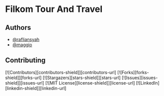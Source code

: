 
# Filkom Tour And Travel



## Authors

- [@rafliansyah](https://github.com/rafli5131)
- [@maggio](https://github.com/MaggioMIM)


## Contributing

[![Contributors][contributors-shield]][contributors-url]
[![Forks][forks-shield]][forks-url]
[![Stargazers][stars-shield]][stars-url]
[![Issues][issues-shield]][issues-url]
[![MIT License][license-shield]][license-url]
[![LinkedIn][linkedin-shield]][linkedin-url]


